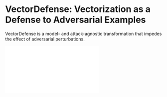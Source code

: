 # VectorDefense: Vectorization as a Defense to Adversarial Examples

VectorDefense is a model- and attack-agnostic transformation that impedes the effect of adversarial perturbations.

![VectorDefense Concept](/concept.pdf)


